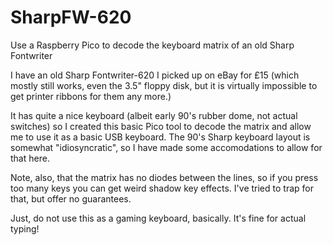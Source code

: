 # SharpFW-620
Use a Raspberry Pico to decode the keyboard matrix of an old Sharp Fontwriter

I have an old Sharp Fontwriter-620 I picked up on eBay for £15 (which mostly still works, even the 3.5" floppy disk,
but it is virtually impossible to get printer ribbons for them any more.)

It has quite a nice keyboard (albeit early 90's rubber dome, not actual switches) so I created this basic Pico tool to
decode the matrix and allow me to use it as a basic USB keyboard.
The 90's Sharp keyboard layout is somewhat "idiosyncratic", so I have made some accomodations to allow for that here.

Note, also, that the matrix has no diodes between the lines, so if you press too many keys you can get weird shadow key
effects. I've tried to trap for that, but offer no guarantees.

Just, do not use this as a gaming keyboard, basically. It's fine for actual typing!
